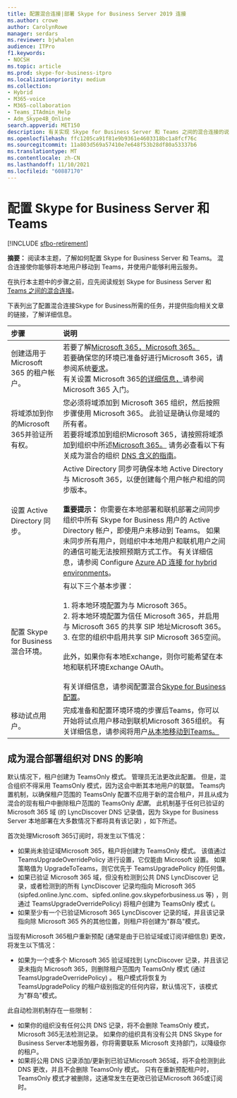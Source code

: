 ```yaml
---
title: 配置混合连接|部署 Skype for Business Server 2019 连接
ms.author: crowe
author: CarolynRowe
manager: serdars
ms.reviewer: bjwhalen
audience: ITPro
f1.keywords:
- NOCSH
ms.topic: article
ms.prod: skype-for-business-itpro
ms.localizationpriority: medium
ms.collection:
- Hybrid
- M365-voice
- M365-collaboration
- Teams_ITAdmin_Help
- Adm_Skype4B_Online
search.appverid: MET150
description: 有关实现 Skype for Business Server 和 Teams 之间的混合连接的说明。
ms.openlocfilehash: ffc1205ca91f81e9b9361e4603318bc1a8fcf76c
ms.sourcegitcommit: 11a803d569a57410e7e648f53b28df80a53337b6
ms.translationtype: MT
ms.contentlocale: zh-CN
ms.lasthandoff: 11/10/2021
ms.locfileid: "60887170"
---
```

# <a name="configure-hybrid-connectivity-between-skype-for-business-server-and-teams"></a>配置 Skype for Business Server 和 Teams

[!INCLUDE [sfbo-retirement](../../Hub/includes/sfbo-retirement.md)]

**摘要：** 阅读本主题，了解如何配置 Skype for Business Server 和 Teams。  混合连接使你能够将本地用户移动到 Teams，并使用户能够利用云服务。
  
在执行本主题中的步骤之前，应先阅读规划 Skype for Business Server 和[Teams 之间的混合连接](plan-hybrid-connectivity.md)。
  
下表列出了配置混合连接Skype for Business所需的任务，并提供指向相关文章的链接，了解详细信息。
  
|步骤|说明|
|:-----|:-----|
|创建适用于 Microsoft 365 的租户帐户。   <br/> |若要了解[Microsoft 365，Microsoft 365。](https://go.microsoft.com/fwlink/p/?LinkId=254980)  <br/> 若要确保您的环境已准备好进行Microsoft 365，请参阅系统[要求](https://products.office.com/office-system-requirements)。  <br/> 有关设置 Microsoft 365[的详细信息，](https://go.microsoft.com/fwlink/p/?LinkId=254982)请参阅 Microsoft 365 入门。  <br/> |
|将域添加到你的Microsoft 365并验证所有权。  <br/> | 您必须将域添加到 Microsoft 365 组织，然后按照步骤使用 Microsoft 365。 此验证是确认你是域的所有者。 <br/> 若要将域添加到组织Microsoft 365，请按照将域添加到组织中所述[Microsoft 365。](https://support.office.com/article/add-a-domain-to-office-365-6383f56d-3d09-4dcb-9b41-b5f5a5efd611?ui=en-US&rs=en-US&ad=US) 请务必查看以下有关成为混合的组织 [DNS 含义的指南](#dns-implications-for-on-premises-organizations-that-become-hybrid)。 <br/> |
|设置 Active Directory 同步。  <br/> |Active Directory 同步可确保本地 Active Directory 与 Microsoft 365，以便创建每个用户帐户和组的同步版本。  <br/> <br> **重要提示：** 你需要在本地部署和联机部署之间同步组织中所有 Skype for Business 用户的 Active Directory 帐户，即使用户未移动到 Teams。 如果未同步所有用户，则组织中本地用户和联机用户之间的通信可能无法按照预期方式工作。 有关详细信息，请参阅 Configure [Azure AD 连接 for hybrid environments](configure-azure-ad-connect.md)。         |
| 配置 Skype for Business 混合环境。 | 有以下三个基本步骤： <br><br> 1. 将本地环境配置为与 Microsoft 365。 <br> 2. 将本地环境配置为信任 Microsoft 365，并启用与 Microsoft 365 的共享 SIP 地址Microsoft 365。<br> 3. 在您的组织中启用共享 SIP Microsoft 365空间。 <br><br> 此外，如果你有本地Exchange，则你可能希望在本地和联机环境Exchange OAuth。 <br> <br>有关详细信息，请参阅配置混合[Skype for Business配置](configure-federation-with-skype-for-business-online.md)。
|移动试点用户。  <br/> |完成准备和配置环境环境的步骤后Teams，你可以开始将试点用户移动到联机Microsoft 365组织。 有关详细信息，请参阅将用户[从本地移动到Teams。](move-users-from-on-premises-to-Teams.md)  <br/> |


## <a name="dns-implications-for-on-premises-organizations-that-become-hybrid"></a>成为混合部署组织对 DNS 的影响

默认情况下，租户创建为 TeamsOnly 模式。 管理员无法更改此配置。 但是，混合组织不得采用 TeamsOnly 模式，因为这会中断其本地用户的联盟。 Teams内置机制，以确保租户范围的 TeamsOnly 配置不应用于新的混合租户，并且从成为混合的现有租户中删除租户范围的 TeamsOnly *配置*。 此机制基于任何已验证的 Microsoft 365 域 (的 LyncDiscover DNS 记录值，因为 Skype for Business Server 本地部署在大多数情况下都将具有该记录) ，如下所述。

首次处理Microsoft 365订阅时，将发生以下情况：
- 如果尚未验证域Microsoft 365，租户将创建为 TeamsOnly 模式。 该值通过 TeamsUpgradeOverridePolicy 进行设置，它仅能由 Microsoft 设置。 如果策略值为 UpgradeToTeams，则它优先于 TeamsUpgradePolicy 的任何值。
- 如果已验证 Microsoft 365 域，但没有检测到公共 DNS LyncDiscover 记录，或者检测到的所有 LyncDiscover 记录均指向 Microsoft 365 (sipfed.online.lync.com、sipfed.online.gov.skypeforbusiness.us 等) ，则通过 TeamsUpgradeOverridePolicy) 将租户创建为 TeamsOnly 模式 (。
- 如果至少有一个已验证Microsoft 365 LyncDiscover 记录的域，并且该记录指向除 Microsoft 365 外的其他位置，则租户将创建为"群岛"模式。

当现有Microsoft 365租户重新预配 (通常是由于已验证域或订阅详细信息) 更改，将发生以下情况：
- 如果为一个或多个 Microsoft 365 验证域找到 LyncDiscover 记录，并且该记录未指向 Microsoft 365，则删除租户范围内 TeamsOnly 模式 (通过 TeamsUpgradeOverridePolicy) 。 租户模式将恢复为 TeamsUpgradePolicy 的租户级别指定的任何内容，默认情况下，该模式为"群岛"模式。


此自动检测机制存在一些限制：
- 如果你的组织没有任何公共 DNS 记录，将不会删除 TeamsOnly 模式，Microsoft 365无法检测记录。 如果你的组织具有没有公共 DNS Skype for Business Server本地服务器，你将需要联系 Microsoft 支持部门，以降级你的租户。
- 如果将公用 DNS 记录添加/更新到已验证Microsoft 365域，将不会检测到此 DNS 更改，并且不会删除 TeamsOnly 模式。 只有在重新预配租户时，TeamsOnly 模式才被删除，这通常发生在更改已验证Microsoft 365或订阅时。  

